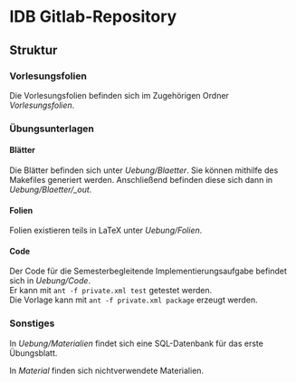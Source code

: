 # IDB Gitlab-Repository

## Struktur

### Vorlesungsfolien

Die Vorlesungsfolien befinden sich im Zugehörigen Ordner *Vorlesungsfolien*.

### Übungsunterlagen

#### Blätter

Die Blätter befinden sich unter *Uebung/Blaetter*. Sie können mithilfe des Makefiles generiert werden.
Anschließend befinden diese sich dann in *Uebung/Blaetter/_out*.  

#### Folien

Folien existieren teils in LaTeX unter *Uebung/Folien*.

#### Code

Der Code für die Semesterbegleitende Implementierungsaufgabe befindet sich in *Uebung/Code*.  
Er kann mit ```ant -f private.xml test``` getestet werden.  
Die Vorlage kann mit ```ant -f private.xml package``` erzeugt werden.

### Sonstiges

In *Uebung/Materialien* findet sich eine SQL-Datenbank für das erste Übungsblatt.

In *Material* finden sich nichtverwendete Materialien.
